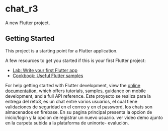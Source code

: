 # chat_r3

A new Flutter project.

## Getting Started

This project is a starting point for a Flutter application.

A few resources to get you started if this is your first Flutter project:

- [Lab: Write your first Flutter app](https://docs.flutter.dev/get-started/codelab)
- [Cookbook: Useful Flutter samples](https://docs.flutter.dev/cookbook)

For help getting started with Flutter development, view the
[online documentation](https://docs.flutter.dev/), which offers tutorials,
samples, guidance on mobile development, and a full API reference.
Este proyecto se realiza para la entrega del reto3, es un chat  entre varios usuarios, el cual tiene validaciones de seguridad en el correo y en el password, los chats son almacenados en firebase. En su pagina principal presenta la opcion de inicio/login y la opcion de registrar un nuevo usuario. ver video demo ajunto en la carpeta subida a la plataforma de uninorte- evalución.